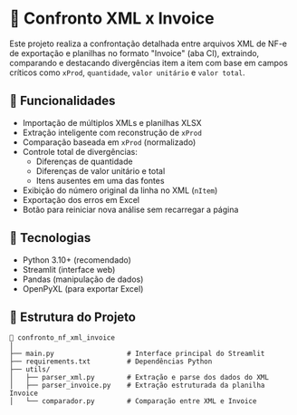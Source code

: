 # 🧾 Confronto XML x Invoice

Este projeto realiza a confrontação detalhada entre arquivos XML de NF-e de exportação e planilhas no formato "Invoice" (aba CI), extraindo, comparando e destacando divergências item a item com base em campos críticos como `xProd`, `quantidade`, `valor unitário` e `valor total`.

## 🚀 Funcionalidades

- Importação de múltiplos XMLs e planilhas XLSX
- Extração inteligente com reconstrução de `xProd`
- Comparação baseada em `xProd` (normalizado)
- Controle total de divergências:
  - Diferenças de quantidade
  - Diferenças de valor unitário e total
  - Itens ausentes em uma das fontes
- Exibição do número original da linha no XML (`nItem`)
- Exportação dos erros em Excel
- Botão para reiniciar nova análise sem recarregar a página

## 🧰 Tecnologias

- Python 3.10+ (recomendado)
- Streamlit (interface web)
- Pandas (manipulação de dados)
- OpenPyXL (para exportar Excel)

## 📂 Estrutura do Projeto

```plaintext
📁 confronto_nf_xml_invoice
│
├── main.py                  # Interface principal do Streamlit
├── requirements.txt         # Dependências Python
├── utils/
│   ├── parser_xml.py        # Extração e parse dos dados do XML
│   ├── parser_invoice.py    # Extração estruturada da planilha Invoice
│   └── comparador.py        # Comparação entre XML e Invoice
